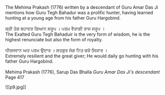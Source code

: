 The Mehima Prakash (1776) written by a descendant of Guru Amar Das Ji mentions how Guru Tegh Bahadur was a prolific hunter, having learned hunting at a young age from his father Guru Hargobind. ⁣  
⁣  
ਸ੍ਰੀ ਤੇਗ ਬਹਾਦਰ ਗਿਆਨ ਸਰੂਪ । ਪਰਮ ਵੈਰਾਗੀ ਰਾਜ ਸਰੂਪ ।⁣  
The Exalted Guru Tegh Bahaduir is the very form of wisdom, he is the highest renunciate but also the form of royalty. ⁣  
⁣  
ਧੀਰਜਵਾਨ ਅਤ ਪਰਮ ਉਦਾਰ । ਸਤਗੁਰ ਸੰਗ ਨਿਤ ਚੜੇ ਸਿ਼ਕਾਰ ।⁣  
Extremely resilient and the great giver; He would daily go hunting with his father Guru Hargobind. ⁣  
⁣  
Mehima Prakash (1776), Sarup Das Bhalla *Guru Amar Das Ji's descendant* ⁣  
Page 417

![[p9.jpg]]